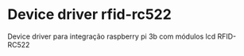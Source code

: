 # Device driver rfid-rc522

Device driver para integração raspberry pi 3b com módulos lcd RFID-RC522

<!-- ## Parâmetros do device driver

Durante a intalação do módulo do kernel, é possível passar argumentos de linha de comando para configurar as portas gpio que serão utilizadas. As portas configuráveis são `EN`, `RS`, `D4`, `D5`, `D6`, `D7`. A seguir um exemplo de uso.

```bash
sudo insmod lcd_device_driver.ko en=16 d4=26
```

Os valores padrão de cada gpio são indicados abaixo.
<center>

| Porta LCD | Pino GPIO |
| - | - |
| EN | 4 |
| RS | 17 |
| D4 | 22 |
| D5 | 23 |
| D6 | 24 |
| D7 | 25 |

</center>

## Estrura de comunicação

São criado dois arquivos no diretório `/dev/lcd_device_driver`. O primeiro é responsável por escrever dados `/dev/lcd_device_driver/data`, que também pode ser lido para receber o valor atual. O segundo é `/dev/lcd_device_driver/config` que é utilizado para realizar configurações no display, é possível também ler esse arquivo para obter as informações atuais do display.

### Comandos de configuração

Ao escrever no arquivo `/dev/lcd_device_driver/config` o device driver utilizará apenas o primeiro carácter, a seguir é mostrada uma tabela com operações suportadas e o carácter que deve ser escrito.

| Comando | Carácter | Descrição |
| - | - | - |
| Modo uma linha | '1' | Modo que apenas a linha de cima do display é utilizada |Q
| Modo duas linhas | '2' | Modo que ambas as linhas do display são utilizadas |
| Cursor vísivel | '3' | Torna a posição atual do cursor vísivel, piscando no display |
| Cursor não vísivel | '4' | Desabilita o cursor vísivel |
| Limpar display | '5' | Remove qualquer carácter escrito no display |
| Retornar cursor | '6' | Retorna o cursor para a primeira posição do display |
| Ir para segunda linha | '7' | Move o cursor para a primeira posição da segunda linha do display |
| Limpar primeira linha | '8' | Limpa a primeira linha (0 - 39) e posiciona o cursor no começo da primeira linha |
| Limpar segunda linha | '9' | Limpa a segunda linha (40 - 79) e posiciona o cursor no começo da segunda linha |

### Helper

Foi criado um script shell chamado `lcd` para automatizar tarefas de build e facilitar a escrita nos arquivos do device driver. Para instruções de uso basta executar

```
./lcd help
```

-->

